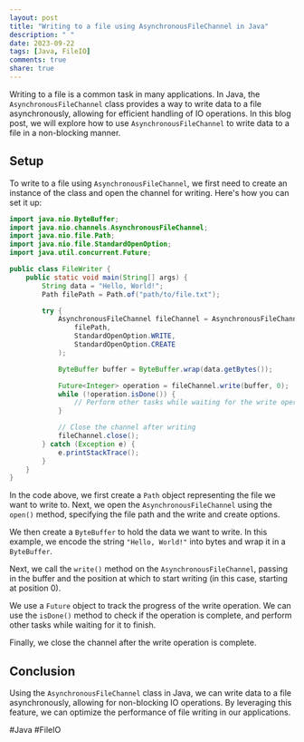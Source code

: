 ```yaml
---
layout: post
title: "Writing to a file using AsynchronousFileChannel in Java"
description: " "
date: 2023-09-22
tags: [Java, FileIO]
comments: true
share: true
---
```


Writing to a file is a common task in many applications. In Java, the `AsynchronousFileChannel` class provides a way to write data to a file asynchronously, allowing for efficient handling of IO operations. In this blog post, we will explore how to use `AsynchronousFileChannel` to write data to a file in a non-blocking manner.

## Setup

To write to a file using `AsynchronousFileChannel`, we first need to create an instance of the class and open the channel for writing. Here's how you can set it up:

```java
import java.nio.ByteBuffer;
import java.nio.channels.AsynchronousFileChannel;
import java.nio.file.Path;
import java.nio.file.StandardOpenOption;
import java.util.concurrent.Future;

public class FileWriter {
    public static void main(String[] args) {
        String data = "Hello, World!";
        Path filePath = Path.of("path/to/file.txt");

        try {
            AsynchronousFileChannel fileChannel = AsynchronousFileChannel.open(
                filePath,
                StandardOpenOption.WRITE,
                StandardOpenOption.CREATE
            );

            ByteBuffer buffer = ByteBuffer.wrap(data.getBytes());

            Future<Integer> operation = fileChannel.write(buffer, 0);
            while (!operation.isDone()) {
                // Perform other tasks while waiting for the write operation to complete
            }

            // Close the channel after writing
            fileChannel.close();
        } catch (Exception e) {
            e.printStackTrace();
        }
    }
}
```

In the code above, we first create a `Path` object representing the file we want to write to. Next, we open the `AsynchronousFileChannel` using the `open()` method, specifying the file path and the write and create options.

We then create a `ByteBuffer` to hold the data we want to write. In this example, we encode the string `"Hello, World!"` into bytes and wrap it in a `ByteBuffer`.

Next, we call the `write()` method on the `AsynchronousFileChannel`, passing in the buffer and the position at which to start writing (in this case, starting at position 0).

We use a `Future` object to track the progress of the write operation. We can use the `isDone()` method to check if the operation is complete, and perform other tasks while waiting for it to finish.

Finally, we close the channel after the write operation is complete.

## Conclusion

Using the `AsynchronousFileChannel` class in Java, we can write data to a file asynchronously, allowing for non-blocking IO operations. By leveraging this feature, we can optimize the performance of file writing in our applications.

#Java #FileIO